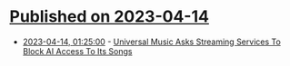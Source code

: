 # [Published on 2023-04-14](index.md)

* [2023-04-14, 01:25:00](https://entertainment.slashdot.org/story/23/04/13/2124240/universal-music-asks-streaming-services-to-block-ai-access-to-its-songs?utm_source=rss1.0mainlinkanon&utm_medium=feed) - [Universal Music Asks Streaming Services To Block AI Access To Its Songs](https://entertainment.slashdot.org/story/23/04/13/2124240/universal-music-asks-streaming-services-to-block-ai-access-to-its-songs?utm_source=rss1.0mainlinkanon&utm_medium=feed)

